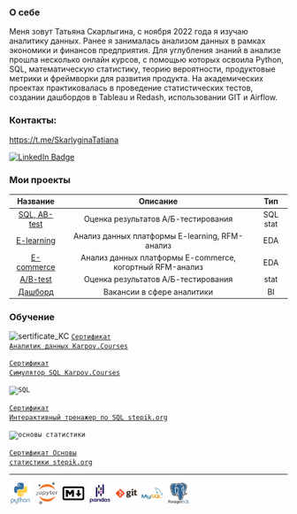 ### О себе

Меня зовут Татьяна Скарлыгина, с ноября 2022 года я изучаю аналитику данных. Ранее я занималась анализом данных в рамках экономики и финансов предприятия.
Для углубления знаний в анализе прошла несколько онлайн курсов, с помощью которых освоила Python, SQL, математическую статистику, теорию вероятности, продуктовые метрики и фреймворки для развития продукта. На академических проектах практиковалась в проведение статистических тестов, создании дашбордов в Tableau и Redash, использовании GIT и Airflow.

### Контакты:
https://t.me/SkarlyginaTatiana

<a href="https://www.linkedin.com/in/татьяна-скарлыгина-52a711270/">
    <img src="https://img.shields.io/badge/LinkedIn-blue?style=for-the-badge&logo=linkedin&logoColor=white" alt="LinkedIn Badge"/>
  </a>

### Мои проекты


| Название   |     Описание    |  Тип|
|:----------:|:-------------:|:------:|
| [SQL, AB-test](https://github.com/t-skarlygina/SQL-metrics-A-B-test)| Оценка результатов А/Б-тестирования | SQL stat |
| [E-learning](https://github.com/t-skarlygina/Data_analysis_E-learning)| Анализ данных платформы E-learning, RFM-анализ | EDA |
| [E-commerce](https://github.com/t-skarlygina/Data_analysis_E-commerce)| Анализ данных платформы E-commerce, когортный RFM-анализ | EDA |
|  [A/B-test](https://github.com/t-skarlygina/AB-test)| Оценка результатов А/Б-тестирования | stat |
|  [Дашборд](https://public.tableau.com/app/profile/tatiana4682/viz/Task2-2_16754458705760/Dashboard1)| Вакансии в сфере аналитики | BI |
</p>



### Обучение
 
 ![sertificate_KC](https://user-images.githubusercontent.com/128238543/236158140-b930f8b5-3b46-4aa0-b0a9-b65c8669c5ee.jpg)
 <code>[Сертификат Аналитик данных Karpov.Courses](https://lab.karpov.courses/certificate/5beec4bd-6e47-4054-adc4-011fc00657bf/) </code>
 
 <code>[Сертификат Симулятор SQL Karpov.Courses](https://lab.karpov.courses/live_certificate/52826630-e2cd-4416-a5aa-68dc970d0a1e/) </code>
 
 <code>![SQL](https://stepik.org/certificate/68952dac49eacc818e8b1a0dc6529da2e017b05b.png?resolution=low)</code>
 
 <code>[Сертификат Интерактивный тренажер по SQL stepik.org](https://stepik.org/cert/1853202) </code>

 <code>![основы статистики](https://stepik.org/certificate/4aa573bcbc8e9b856266ca5fd99280f115c19bf0.png?resolution=low)</code>
 
 <code>[Сертификат Основы статистики stepik.org](https://stepik.org/cert/1909207) </code>
 
 
 ---

<div>
  
  <img src="https://github.com/devicons/devicon/blob/master/icons/python/python-original-wordmark.svg" title="Python" alt="Python" width="40" height="40"/>&nbsp;
  <img src="https://github.com/devicons/devicon/blob/master/icons/jupyter/jupyter-original-wordmark.svg" title="Jupiter"  alt="Jupiter" width="40" height="40"/>&nbsp;
  <img src="https://github.com/devicons/devicon/blob/master/icons/markdown/markdown-original.svg" title="Markdown"  alt="Markdown" width="40" height="40"/>&nbsp;
  <img src="https://github.com/devicons/devicon/blob/master/icons/pandas/pandas-original-wordmark.svg" title="Pandas" alt="Pandas" width="40" height="40"/>&nbsp;
  <img src="https://github.com/devicons/devicon/blob/master/icons/git/git-original-wordmark.svg" title="GIT" alt="GIT" width="40" height="40"/>&nbsp;
  <img src="https://github.com/devicons/devicon/blob/master/icons/mysql/mysql-original-wordmark.svg" title="MySQL" alt="MySQL" width="40" height="40"/>&nbsp;
  <img src="https://github.com/devicons/devicon/blob/master/icons/postgresql/postgresql-original-wordmark.svg" title="PostgreSQL" alt="PostgreSQL" width="40" height="40"/>
</div>
